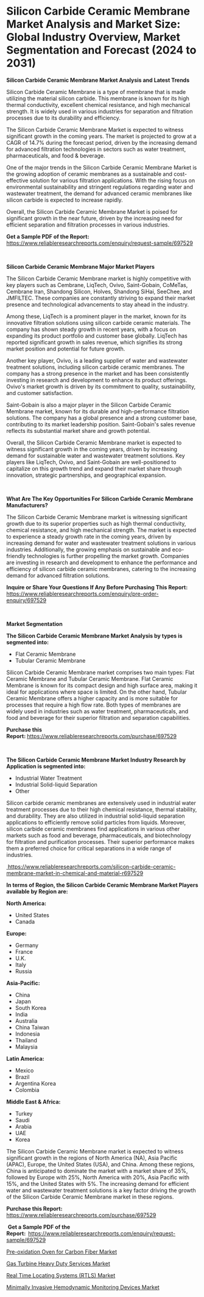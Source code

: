 <p><h1>Silicon Carbide Ceramic Membrane Market Analysis and Market Size: Global Industry Overview, Market Segmentation and Forecast (2024 to 2031)</h1></p><p><strong>Silicon Carbide Ceramic Membrane Market Analysis and Latest Trends</strong></p>
<p><p>Silicon Carbide Ceramic Membrane is a type of membrane that is made utilizing the material silicon carbide. This membrane is known for its high thermal conductivity, excellent chemical resistance, and high mechanical strength. It is widely used in various industries for separation and filtration processes due to its durability and efficiency.</p><p>The Silicon Carbide Ceramic Membrane Market is expected to witness significant growth in the coming years. The market is projected to grow at a CAGR of 14.7% during the forecast period, driven by the increasing demand for advanced filtration technologies in sectors such as water treatment, pharmaceuticals, and food & beverage. </p><p>One of the major trends in the Silicon Carbide Ceramic Membrane Market is the growing adoption of ceramic membranes as a sustainable and cost-effective solution for various filtration applications. With the rising focus on environmental sustainability and stringent regulations regarding water and wastewater treatment, the demand for advanced ceramic membranes like silicon carbide is expected to increase rapidly.</p><p>Overall, the Silicon Carbide Ceramic Membrane Market is poised for significant growth in the near future, driven by the increasing need for efficient separation and filtration processes in various industries.</p></p>
<p><strong>Get a Sample PDF of the Report:&nbsp;</strong> <a href="https://www.reliableresearchreports.com/enquiry/request-sample/697529">https://www.reliableresearchreports.com/enquiry/request-sample/697529</a></p>
<p>&nbsp;</p>
<p><strong>Silicon Carbide Ceramic Membrane Major Market Players</strong></p>
<p><p>The Silicon Carbide Ceramic Membrane market is highly competitive with key players such as Cembrane, LiqTech, Ovivo, Saint-Gobain, CoMeTas, Cembrane Iran, Shandong Silicon, Holves, Shandong SiHai, SeeChee, and JMFILTEC. These companies are constantly striving to expand their market presence and technological advancements to stay ahead in the industry.</p><p>Among these, LiqTech is a prominent player in the market, known for its innovative filtration solutions using silicon carbide ceramic materials. The company has shown steady growth in recent years, with a focus on expanding its product portfolio and customer base globally. LiqTech has reported significant growth in sales revenue, which signifies its strong market position and potential for future growth.</p><p>Another key player, Ovivo, is a leading supplier of water and wastewater treatment solutions, including silicon carbide ceramic membranes. The company has a strong presence in the market and has been consistently investing in research and development to enhance its product offerings. Ovivo's market growth is driven by its commitment to quality, sustainability, and customer satisfaction.</p><p>Saint-Gobain is also a major player in the Silicon Carbide Ceramic Membrane market, known for its durable and high-performance filtration solutions. The company has a global presence and a strong customer base, contributing to its market leadership position. Saint-Gobain's sales revenue reflects its substantial market share and growth potential.</p><p>Overall, the Silicon Carbide Ceramic Membrane market is expected to witness significant growth in the coming years, driven by increasing demand for sustainable water and wastewater treatment solutions. Key players like LiqTech, Ovivo, and Saint-Gobain are well-positioned to capitalize on this growth trend and expand their market share through innovation, strategic partnerships, and geographical expansion.</p></p>
<p>&nbsp;</p>
<p><strong>What Are The Key Opportunities For Silicon Carbide Ceramic Membrane Manufacturers?</strong></p>
<p><p>The Silicon Carbide Ceramic Membrane market is witnessing significant growth due to its superior properties such as high thermal conductivity, chemical resistance, and high mechanical strength. The market is expected to experience a steady growth rate in the coming years, driven by increasing demand for water and wastewater treatment solutions in various industries. Additionally, the growing emphasis on sustainable and eco-friendly technologies is further propelling the market growth. Companies are investing in research and development to enhance the performance and efficiency of silicon carbide ceramic membranes, catering to the increasing demand for advanced filtration solutions.</p></p>
<p><strong>Inquire or Share Your Questions If Any Before Purchasing This Report:</strong> <a href="https://www.reliableresearchreports.com/enquiry/pre-order-enquiry/697529">https://www.reliableresearchreports.com/enquiry/pre-order-enquiry/697529</a></p>
<p>&nbsp;</p>
<p><strong>Market Segmentation</strong></p>
<p><strong>The Silicon Carbide Ceramic Membrane Market Analysis by types is segmented into:</strong></p>
<p><ul><li>Flat Ceramic Membrane</li><li>Tubular Ceramic Membrane</li></ul></p>
<p><p>Silicon Carbide Ceramic Membrane market comprises two main types: Flat Ceramic Membrane and Tubular Ceramic Membrane. Flat Ceramic Membrane is known for its compact design and high surface area, making it ideal for applications where space is limited. On the other hand, Tubular Ceramic Membrane offers a higher capacity and is more suitable for processes that require a high flow rate. Both types of membranes are widely used in industries such as water treatment, pharmaceuticals, and food and beverage for their superior filtration and separation capabilities.</p></p>
<p><strong>Purchase this Report:&nbsp;</strong><a href="https://www.reliableresearchreports.com/purchase/697529">https://www.reliableresearchreports.com/purchase/697529</a></p>
<p>&nbsp;</p>
<p><strong>The Silicon Carbide Ceramic Membrane Market Industry Research by Application is segmented into:</strong></p>
<p><ul><li>Industrial Water Treatment</li><li>Industrial Solid-liquid Separation</li><li>Other</li></ul></p>
<p><p>Silicon carbide ceramic membranes are extensively used in industrial water treatment processes due to their high chemical resistance, thermal stability, and durability. They are also utilized in industrial solid-liquid separation applications to efficiently remove solid particles from liquids. Moreover, silicon carbide ceramic membranes find applications in various other markets such as food and beverage, pharmaceuticals, and biotechnology for filtration and purification processes. Their superior performance makes them a preferred choice for critical separations in a wide range of industries.</p></p>
<p><a href="https://www.reliableresearchreports.com/silicon-carbide-ceramic-membrane-market-in-chemical-and-material-r697529">&nbsp;https://www.reliableresearchreports.com/silicon-carbide-ceramic-membrane-market-in-chemical-and-material-r697529</a></p>
<p><strong>In terms of Region, the Silicon Carbide Ceramic Membrane Market Players available by Region are:</strong></p>
<p>
    <p> <strong> North America: </strong>
        <ul>
            <li>United States</li>
            <li>Canada</li>
        </ul>
        </p> 
    <p> <strong> Europe: </strong>
        <ul>
            <li>Germany</li>
            <li>France</li>
            <li>U.K.</li>
            <li>Italy</li>
            <li>Russia</li>
        </ul>
        </p> 
    <p> <strong> Asia-Pacific: </strong>
        <ul>
            <li>China</li>
            <li>Japan</li>
            <li>South Korea</li>
            <li>India</li>
            <li>Australia</li>
            <li>China Taiwan</li>
            <li>Indonesia</li>
            <li>Thailand</li>
            <li>Malaysia</li>
        </ul>
        </p> 
    <p> <strong> Latin America: </strong>
        <ul>
            <li>Mexico</li>
            <li>Brazil</li>
            <li>Argentina Korea</li>
            <li>Colombia</li>
        </ul>
        </p> 
    <p> <strong> Middle East & Africa: </strong>
        <ul>
            <li>Turkey</li>
            <li>Saudi</li>
            <li>Arabia</li>
            <li>UAE</li>
            <li>Korea</li>
        </ul>
    </p>
    </p>
<p><p>The Silicon Carbide Ceramic Membrane market is expected to witness significant growth in the regions of North America (NA), Asia Pacific (APAC), Europe, the United States (USA), and China. Among these regions, China is anticipated to dominate the market with a market share of 35%, followed by Europe with 25%, North America with 20%, Asia Pacific with 15%, and the United States with 5%. The increasing demand for efficient water and wastewater treatment solutions is a key factor driving the growth of the Silicon Carbide Ceramic Membrane market in these regions.</p></p>
<p><strong>Purchase this Report: </strong><a href="https://www.reliableresearchreports.com/purchase/697529">https://www.reliableresearchreports.com/purchase/697529</a></p>
<p>&nbsp;<strong>Get a Sample PDF of the Report:&nbsp;&nbsp;</strong><a href="https://www.reliableresearchreports.com/enquiry/request-sample/697529">https://www.reliableresearchreports.com/enquiry/request-sample/697529</a></p>
<p><strong></strong></p>
<p><p><a href="https://medium.com/@nyahmertz1973/global-pre-oxidation-oven-for-carbon-fiber-market-opportunities-and-forecast-for-period-from-2024-c3c4da4e99c6">Pre-oxidation Oven for Carbon Fiber Market</a></p><p><a href="https://github.com/Chiragrp22/Market-Research-Report-List-5/blob/main/gas-turbine-heavy-duty-services-market.md">Gas Turbine Heavy Duty Services Market</a></p><p><a href="https://medium.com/@rosslarkin1962/real-time-locating-systems-rtls-market-outlook-and-forecast-from-2024-to-2031-b2066acd7330">Real Time Locating Systems (RTLS) Market</a></p><p><a href="https://github.com/BerryGuann/Market-Research-Report-List-1/blob/main/minimally-invasive-hemodynamic-monitoring-devices-market.md">Minimally Invasive Hemodynamic Monitoring Devices Market</a></p></p>